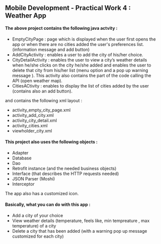 ## Mobile Development - Practical Work 4 : Weather App

#### The above project contains the following java actvity :
* EmptyCityPage : page which is displayed when the user first opens the app or when there are no cities added the user's preferences list. (information message and add button)
* AddCityActivity : enables a user to add the city of his/her choice.
* CityDetailActivity : enables the user to view a city’s weather details when he/she clicks on the city he/she added and enables the user to delete that city from his/her list (menu option and a pop up warning message ). 
This activity also contains the part of the code calling the API (open weather map).
* CitiesACtivity : enables to display the list of cities added by the user (contains also an add button).


and contains the following xml layout :
* activity_empty_city_page.xml
* activity_add_city.xml
* activity_city_detail.xml
* activity_cities.xml
* viewholder_city.xml

#### This project also uses the following objects :
* Adapter
* Database
* Dao
* Retrofit instance (and the needed business objects)
* Interface (that describes the HTTP requests needed)
* JSON Parser (Moshi)
* Interceptor

The app also has a customized icon. 

#### Basically, what you can do with this app :
* Add a city of your choice
* View weather details (temperature, feels like, min tempreature , max temperature) of a city
* Delete a city that has been added (with a warning pop up message customized for each city)


